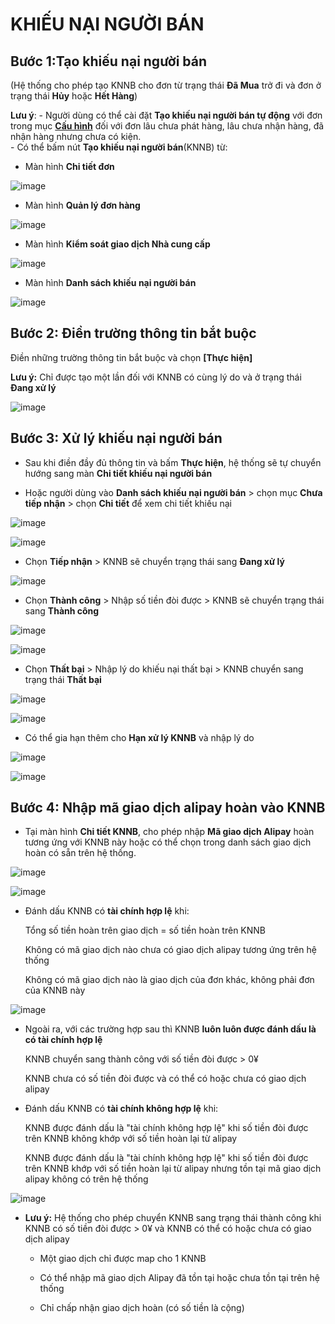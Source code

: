 # KHIẾU NẠI NGƯỜI BÁN
## Bước 1:Tạo khiếu nại người bán 
(Hệ thống cho phép tạo KNNB cho đơn từ trạng thái **Đã Mua** trở đi và đơn ở trạng thái **Hủy** hoặc **Hết Hàng**) 

**Lưu ý**:
     - Người dùng có thể cài đặt **Tạo khiếu nại người bán tự động** với đơn trong mục **[Cấu hình](https://hd.gobiz.vn/m5/cauhinhnangcao)** đối với đơn lâu chưa phát hàng, lâu chưa nhận hàng, đã nhận hàng nhưng chưa có kiện.   
     - 
Có thể bấm nút **Tạo khiếu nại người bán**(KNNB) từ:

  - Màn hình **Chi tiết đơn**
  
![image](https://user-images.githubusercontent.com/75475064/101886491-24b3d880-3bce-11eb-9236-a8f23e3914ac.png)

  - Màn hình **Quản lý đơn hàng**
  
![image](https://user-images.githubusercontent.com/75475064/101886935-caffde00-3bce-11eb-925b-53af342e652a.png)

  - Màn hình **Kiểm soát giao dịch Nhà cung cấp**

![image](https://user-images.githubusercontent.com/75475064/101887064-f4b90500-3bce-11eb-9f88-03e7bbece1a9.png)

  - Màn hình **Danh sách khiếu nại người bán**
  
![image](https://user-images.githubusercontent.com/75475064/101886822-9c820300-3bce-11eb-8d2c-648fccec3eb8.png)



## Bước 2: Điền trường thông tin bắt buộc
  
  Điền những trường thông tin bắt buộc và chọn **[Thực hiện]**
  
  **Lưu ý:** Chỉ được tạo một lần đối với KNNB có cùng lý do và ở trạng thái **Đang xử lý**
 
 ![image](https://user-images.githubusercontent.com/75475064/101887687-ca1b7c00-3bcf-11eb-9588-fef7da1f58d4.png)



## Bước 3: Xử lý khiếu nại người bán

  * Sau khi điền đầy đủ thông tin và bấm **Thực hiện**, hệ thống sẽ tự chuyển hướng sang màn **Chi tiết khiếu nại người bán** 
  
  * Hoặc người dùng vào **Danh sách khiếu nại người bán** > chọn mục **Chưa tiếp nhận** > chọn **Chi tiết** để xem chi tiết khiếu nại

![image](https://user-images.githubusercontent.com/75475064/101887975-2bdbe600-3bd0-11eb-95d1-c98316a14c2d.png)

![image](https://user-images.githubusercontent.com/75475064/101981188-9b6bd700-3c9d-11eb-89ef-a8a9cdb3df22.png)

  * Chọn **Tiếp nhận** > KNNB sẽ chuyển trạng thái sang **Đang xử lý**
 
![image](https://user-images.githubusercontent.com/75475064/101892134-96435500-3bd5-11eb-9df7-eb2d4d6173eb.png)

  * Chọn **Thành công** > Nhập số tiền đòi được >  KNNB sẽ chuyển trạng thái sang **Thành công**

![image](https://user-images.githubusercontent.com/75475064/101892342-d86c9680-3bd5-11eb-8dc8-ba7a78158eea.png)

![image](https://user-images.githubusercontent.com/75475064/101892600-2d101180-3bd6-11eb-8187-1afe0db9d5ec.png)

  * Chọn **Thất bại** > Nhập lý do khiếu nại thất bại > KNNB chuyển sang trạng thái **Thất  bại**

![image](https://user-images.githubusercontent.com/75475064/101892442-f89c5580-3bd5-11eb-96b8-8f08299dd06b.png)

![image](https://user-images.githubusercontent.com/75475064/101892826-73fe0700-3bd6-11eb-86ec-bc1759b680b0.png)

  * Có thể gia hạn thêm cho **Hạn xử lý KNNB** và nhập lý do

![image](https://user-images.githubusercontent.com/75475064/101891908-419fda00-3bd5-11eb-8e51-c832c99b876b.png)

![image](https://user-images.githubusercontent.com/75475064/101891959-53817d00-3bd5-11eb-8dc9-83b37f2562f9.png)



## Bước 4: Nhập mã giao dịch alipay hoàn vào KNNB

  * Tại màn hình **Chi tiết KNNB**, cho phép nhập **Mã giao dịch Alipay** hoàn tương ứng với KNNB này hoặc có thể chọn trong danh sách giao dịch hoàn có sẵn trên hệ thống.
  
![image](https://user-images.githubusercontent.com/75475064/101893038-c17a7400-3bd6-11eb-83b3-6b6e9e84e86c.png)

![image](https://user-images.githubusercontent.com/75475064/101893149-ec64c800-3bd6-11eb-9db2-883216aeefcd.png)

  * Đánh dấu KNNB có **tài chính hợp lệ** khi: 
  
     Tổng số tiền hoàn trên giao dịch = số tiền hoàn trên KNNB
    
     Không có mã giao dịch nào chưa có giao dịch alipay tương ứng trên hệ thống
    
     Không có mã giao dịch nào là giao dịch của đơn khác, không phải đơn của KNNB này
    
![image](https://user-images.githubusercontent.com/75475064/102747515-fe8ef500-4392-11eb-967d-d4b9f4883d92.png)
 
  * Ngoài ra, với các trường hợp sau thì KNNB **luôn luôn được đánh dấu là có tài chính hợp lệ** 
   
     KNNB chuyển sang thành công với số tiền đòi được > 0¥    
    
     KNNB chưa có số tiền đòi được và có thể có hoặc chưa có giao dịch alipay

  * Đánh dấu KNNB có **tài chính không hợp lệ** khi:
  
     KNNB được đánh dấu là "tài chính không hợp lệ" khi số tiền đòi được trên KNNB không khớp với số tiền hoàn lại từ alipay
    
     KNNB được đánh dấu là "tài chính không hợp lệ" khi số tiền đòi được trên KNNB khớp với số tiền hoàn lại từ alipay nhưng tồn tại mã giao dịch alipay không có trên hệ thống
    
![image](https://user-images.githubusercontent.com/75475064/102748041-09965500-4394-11eb-9862-7725b4192158.png)

  * **Lưu ý:** Hệ thống cho phép chuyển KNNB sang trạng thái thành công khi KNNB có số tiền đòi được > 0¥ và KNNB có thể có hoặc chưa có giao dịch alipay
  
    - Một giao dịch chỉ được map cho 1 KNNB
    
    - Có thể nhập mã giao dịch Alipay đã tồn tại hoặc chưa tồn tại trên hệ thống
    
    - Chỉ chấp nhận giao dịch hoàn (có số tiền là cộng)

